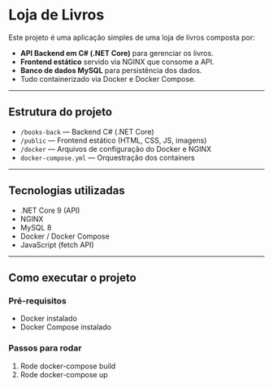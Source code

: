 # Loja de Livros

Este projeto é uma aplicação simples de uma loja de livros composta por:

- **API Backend em C# (.NET Core)** para gerenciar os livros.
- **Frontend estático** servido via NGINX que consome a API.
- **Banco de dados MySQL** para persistência dos dados.
- Tudo containerizado via Docker e Docker Compose.

---

## Estrutura do projeto

- `/books-back` — Backend C# (.NET Core)
- `/public` — Frontend estático (HTML, CSS, JS, imagens)
- `/docker` — Arquivos de configuração do Docker e NGINX
- `docker-compose.yml` — Orquestração dos containers

---

## Tecnologias utilizadas

- .NET Core 9 (API)
- NGINX
- MySQL 8
- Docker / Docker Compose
- JavaScript (fetch API)

---

## Como executar o projeto

### Pré-requisitos

- Docker instalado
- Docker Compose instalado

### Passos para rodar

1. Rode docker-compose build
2. Rode docker-compose up